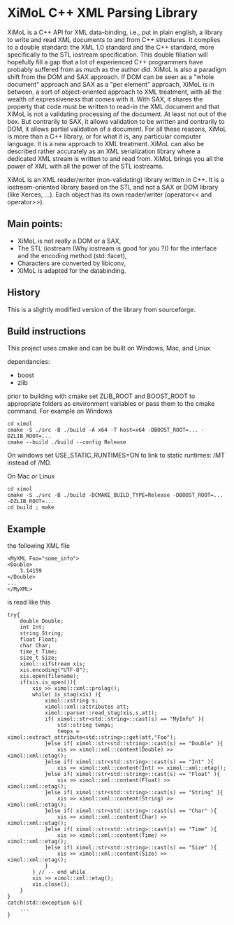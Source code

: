 # XiMoL C++ XML Parsing Library

XiMoL is a C++ API for XML data-binding, i.e., put in plain english, a library to write and read XML documents to and from C++ structures. It complies to a double standard: the XML 1.0 standard and the C++ standard, more specifically to the STL iostream specification. This double filiation will hopefully fill a gap that a lot of experienced C++ programmers have probably suffered from as much as the author did. XiMoL is also a paradigm shift from the DOM and SAX approach. If DOM can be seen as a "whole document" approach and SAX as a "per element" approach, XiMoL is in between, a sort of object-oriented approach to XML treatment, with all the wealth of expressiveness that comes with it. With SAX, it shares the property that code must be written to read-in the XML document and that XiMoL is not a validating processing of the document. At least not out of the box. But contrarily to SAX, it allows validation to be written and contrarily to DOM, it allows partial validation of a document. For all these reasons, XiMoL is more than a C++ library, or for what it is, any particular computer language. It is a new approach to XML treatment. XiMoL can also be described rather accurately as an XML serialization library where a dedicated XML stream is written to and read from. XiMoL brings you all the power of XML with all the power of the STL iostreams. 

XiMoL is an XML reader/writer (non-validating) library written in C++. It is a iostream-oriented library based on the STL and not a SAX or DOM library (like Xerces, ...). Each object has its own reader/writer (operator<< and operator>>).

## Main points:

* XiMoL is not really a DOM or a SAX,
* The STL (iostream (Why iostream is good for you ?)) for the interface and the encoding method (std::facet),
* Characters are converted by libiconv,
* XiMoL is adapted for the databinding.

## History

This is a slightly modified version of the library from sourceforge.

## Build instructions

This project uses cmake and can be built on Windows, Mac, and Linux

dependancies:

* boost
* zlib

prior to building with cmake set ZLIB_ROOT and BOOST_ROOT to appropriate folders as environment variables or pass them to the cmake command.  For example on Windows


	cd ximol
	cmake -S ./src -B ./build -A x64 -T host=x64 -DBOOST_ROOT=... -DZLIB_ROOT=...
	cmake --build ./build --config Release

On windows set USE_STATIC_RUNTIMES=ON to link to static runtimes: /MT instead of /MD.

On Mac or Linux

	cd ximol
	cmake -S ./src -B ./build -DCMAKE_BUILD_TYPE=Release -DBOOST_ROOT=... -DZLIB_ROOT=...
	cd build ; make

## Example

the following XML file

	<MyXML Foo="some_info">
	<Double>
		3.14159
	</Double>
	...
	</MyXML>


is read like this

	try{
		double Double;
		int Int;
		string String;
		float Float;
		char Char;
		time_t Time;
		size_t Size;
		ximol::xifstream xis;
		xis.encoding("UTF-8");
		xis.open(filename);
		if(xis.is_open()){
			xis >> ximol::xml::prolog();
			while( is_stag(xis) ){
				ximol::xstring s;
				ximol::xml::attributes att;
				ximol::parser::read_stag(xis,s,att);
				if( ximol::str<std::string>::cast(s) == "MyInfo" ){
					std::string temps;
					temps = ximol::extract_attribute<std::string>::get(att,"Foo");
				}else if( ximol::str<std::string>::cast(s) == "Double" ){
					xis >> ximol::xml::content(Double) >> ximol::xml::etag();
				}else if( ximol::str<std::string>::cast(s) == "Int" ){
					xis >> ximol::xml::content(Int) >> ximol::xml::etag();
				}else if( ximol::str<std::string>::cast(s) == "Float" ){
					xis >> ximol::xml::content(Float) >> ximol::xml::etag();
				}else if( ximol::str<std::string>::cast(s) == "String" ){
					xis >> ximol::xml::content(String) >> ximol::xml::etag();
				}else if( ximol::str<std::string>::cast(s) == "Char" ){
					xis >> ximol::xml::content(Char) >> ximol::xml::etag();
				}else if( ximol::str<std::string>::cast(s) == "Time" ){
					xis >> ximol::xml::content(Time) >> ximol::xml::etag();
				}else if( ximol::str<std::string>::cast(s) == "Size" ){
					xis >> ximol::xml::content(Size) >> ximol::xml::etag();
				}
			} // -- end while
			xis >> ximol::xml::etag();
			xis.close();
		}
	}
	catch(std::exception &){
		...
	}

